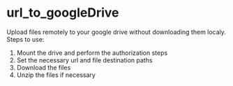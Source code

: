 # url_to_googleDrive
Upload files remotely to your google drive without downloading them localy. Steps to use:

1. Mount the drive and perform the authorization steps
2. Set the necessary url and file destination paths
3. Download the files
4. Unzip the files if necessary
